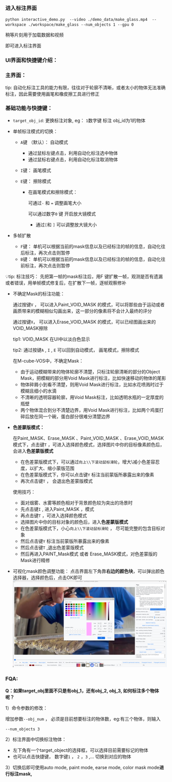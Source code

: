 ### 进入标注界面

```
python interactive_demo.py  --video ./demo_data/make_glass.mp4  --workspace ./workspace/make_glass --num_objects 1 --gpu 0 
```

稍等片刻用于加载数据和视频

即可进入标注界面



### **UI界面和快捷键介绍：**

### **主界面：**



tip: 自动化标注工具的能力有限，往往对于轮廓不清晰，或者太小的物体无法准确标注，因此需要使用画笔和橡皮擦工具进行修正



### 基础功能与快捷键：

-  `target_obj_id`: 更换标注对象, eg：  `1`数字键 标注 obj_id为1的物体

- 单帧标注模式的切换：

  - `A`键 （默认）： 自动模式

    - 通过鼠标左键点击，利用自动化标注选中物体
    - 通过鼠标右键点击，利用自动化标注取消物体

  - `I`键： 画笔模式

  - `E`键： 擦除模式

    - 在画笔模式和擦除模式：

      可通过`-` 和 `=` 调整画笔大小

      可以通过数字`0` 键 开启放大镜模式

      - 通过`[`和 `]` 可以调整放大镜大小

- 多帧扩散

  - `F`键： 单机可以根据当前的mask信息以及已经标注的帧的信息，自动化往后标注，再次点击则暂停
  - `B`键： 单机可以根据当前的mask信息以及已经标注的帧的信息，自动化往前标注，再次点击则暂停

💡tip: 标注技巧： 先把第一帧的mask标注后，用F 键扩散一帧，观测是否有遗漏或者错误，用单帧模式修复后，在扩散下一帧，逐帧观察修补

- 不确定Mask的标注功能：

  通过按键`V` ， 可以进入Paint_VOID_MASK 的模式，可以将那些由于运动或者画质带来的模糊相似勾画出来，这一部分的像素将不会计入最终的评分

  通过按键`X`， 可以进入Erase_VOID_MASK 的模式，可以已经图画出来的VOID_MASK擦除

  tip1: VOID_MASK 在UI中以淡白色显示

  tip2: 通过按键`A` , `I` , `E`  可以回到自动模式， 画笔模式，擦除模式

  在M-cube-VOS中，不确定Mask：

  - 由于运动模糊带来的物体轮廓不清楚，只标注轮廓清晰的部分的Object Mask，把模糊的部分用Void Mask进行标注，比如快速移动的物体的尾影
  - 物体碎屑小到看不清楚，则用Void Mask进行标注，比如水花喷溅时过于模糊且细小的水滴
  - 不清晰的透明容器轮廓，用Void Mask标注，比如透明水瓶的一定厚度的瓶壁
  - 两个物体混合到分不清楚边界，用Void Mask进行标注，比如两个鸡蛋打碎后放在同一个碗，蛋白部分很难分清楚边界



- **色差蒙版模式：**

  在Paint_MASK、Erase_MASK 、Paint_VOID_MASK 、Erase_VOID_MASK 模式下，点击键`T` ，可进入选择颜色模式，选择图片中你的目标像素颜色后，会进入**色差蒙版模式**

  - 在色差蒙版模式下，可以通过`向上\\下滚动鼠标滑轮`，增大\减小色差容忍度，以扩大、缩小蒙版范围
  - 在色差蒙版模式下，你可以点击键`Y`  标注当前蒙版所暴露出来的像素
  - 再次点击键`T` ， 会退出色差蒙版模式

  使用技巧：

  - 面对烟雾、水雾等颜色相对于背景颜色较为突出的场景时
  - 先点击键`I` , 进入Paint_MASK ，模式
  - 再点击键`T` ，可进入选择颜色模式
  - 选择图片中你的目标对象的颜色后，进入**色差蒙版模式**
  - 在色差蒙版模式下，小心`向上\\下滚动鼠标滑轮` ， 尽可能完整的包含目标对象
  - 然后点击键`Y`  标注当前蒙版所暴露出来的像素
  - 然后点击键`T` ,退出色差蒙版模式
  - 然后再进入PAINT_Mask模式 或者 Erase_MASK模式，对色差蒙版的Mask进行精修

- 可视化mask颜色调整功能： 点击界面左下角靠**右边的颜色块**，可以弹出颜色选择器，选择颜色后，点击OK即可![viz_mask_adjust_UI](.\fig\viz_mask_adjust_UI.png)

### FQA:

**Q：如果target_obj里面不只是有obj_1，还有obj_2, obj_3, 如何标注多个物体呢？**

1）命令参数的修改：

增加参数`--obj_num`  ， 必须是目前想要标注的物体数，eg:有三个物体，则输入

```
--num_objects 3
```

2）标注界面中切换标注物体：

- 左下角有一个target_object的选择框，可以选择目前需要标记的物体
- 也可以点击快捷键， 数字键`1` ， `2` ，`3` ,… 切换到对应的物体

3）切换后即可使用auto mode, paint mode, earse mode, color mask mode**进行标注mask,**



